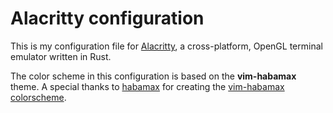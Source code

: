 # Alacritty configuration

This is my configuration file for [Alacritty](https://github.com/alacritty/alacritty), a cross-platform, OpenGL terminal emulator written in Rust.

The color scheme in this configuration is based on the **vim-habamax** theme.
A special thanks to [habamax](https://github.com/habamax) for creating the [vim-habamax colorscheme](https://github.com/habamax/vim-habamax).

